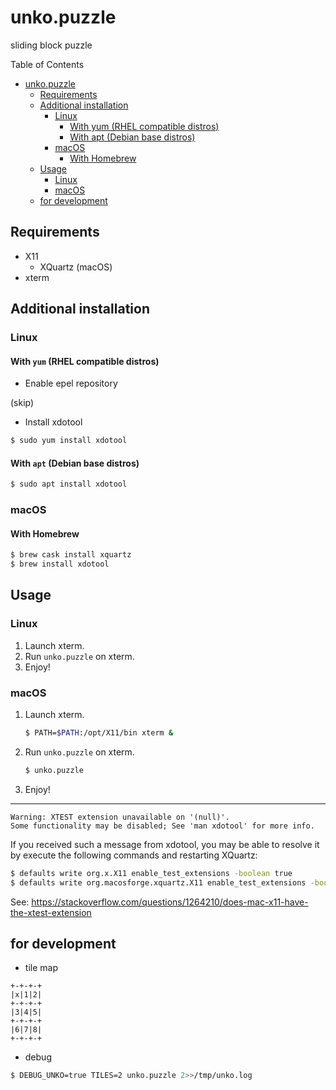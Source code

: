# unko.puzzle

sliding block puzzle

Table of Contents

<!--ts-->
   * [unko.puzzle](doc/unko.puzzle.md#unkopuzzle)
      * [Requirements](doc/unko.puzzle.md#requirements)
      * [Additional installation](doc/unko.puzzle.md#additional-installation)
         * [Linux](doc/unko.puzzle.md#linux)
            * [With yum (RHEL compatible distros)](doc/unko.puzzle.md#with-yum-rhel-compatible-distros)
            * [With apt (Debian base distros)](doc/unko.puzzle.md#with-apt-debian-base-distros)
         * [macOS](doc/unko.puzzle.md#macos)
            * [With Homebrew](doc/unko.puzzle.md#with-homebrew)
      * [Usage](doc/unko.puzzle.md#usage)
         * [Linux](doc/unko.puzzle.md#linux-1)
         * [macOS](doc/unko.puzzle.md#macos-1)
      * [for development](doc/unko.puzzle.md#for-development)

<!-- Added by: runner, at: Sat Mar  7 19:51:13 UTC 2020 -->

<!--te-->

## Requirements

- X11
    - XQuartz (macOS)
- xterm

## Additional installation

### Linux

#### With `yum` (RHEL compatible distros)

* Enable epel repository

(skip)

* Install xdotool

```sh
$ sudo yum install xdotool
```

#### With `apt` (Debian base distros)

```sh
$ sudo apt install xdotool
```

### macOS

#### With Homebrew

```sh
$ brew cask install xquartz
$ brew install xdotool
```

## Usage

### Linux

1. Launch xterm.
1. Run `unko.puzzle` on xterm.
1. Enjoy!

### macOS

1. Launch xterm.
    ```sh
    $ PATH=$PATH:/opt/X11/bin xterm &
    ```
1. Run `unko.puzzle` on xterm.
    ```sh
    $ unko.puzzle
    ```
1. Enjoy!

---

```
Warning: XTEST extension unavailable on '(null)'.
Some functionality may be disabled; See 'man xdotool' for more info.
```

If you received such a message from xdotool, you may be able to resolve it by execute the following commands and restarting XQuartz:

```sh
$ defaults write org.x.X11 enable_test_extensions -boolean true
$ defaults write org.macosforge.xquartz.X11 enable_test_extensions -boolean true
```

See: https://stackoverflow.com/questions/1264210/does-mac-x11-have-the-xtest-extension

## for development

- tile map

```
+-+-+-+
|x|1|2|
+-+-+-+
|3|4|5|
+-+-+-+
|6|7|8|
+-+-+-+
```

- debug

```sh
$ DEBUG_UNKO=true TILES=2 unko.puzzle 2>>/tmp/unko.log
```

